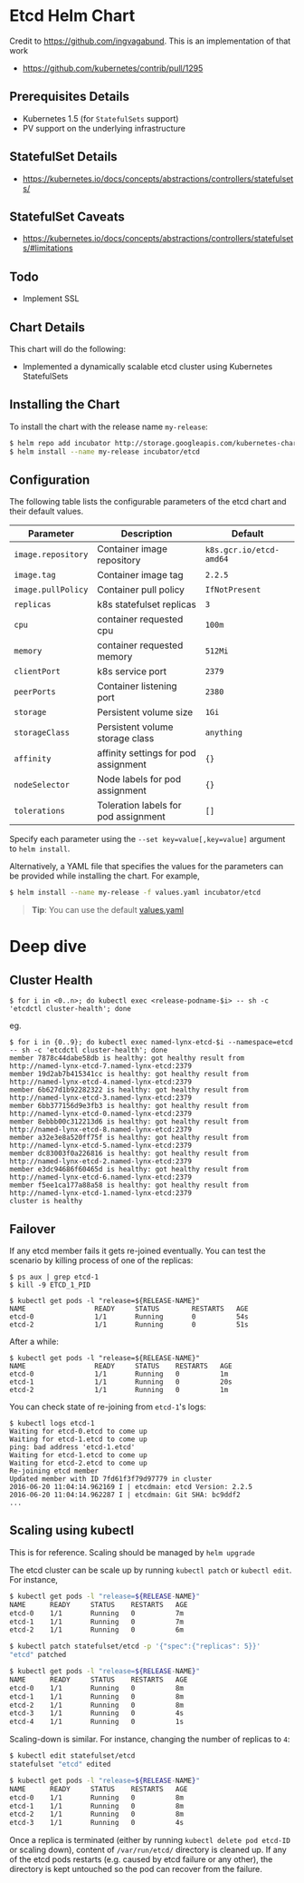 # Etcd Helm Chart

Credit to https://github.com/ingvagabund. This is an implementation of that work

* https://github.com/kubernetes/contrib/pull/1295

## Prerequisites Details
* Kubernetes 1.5 (for `StatefulSets` support)
* PV support on the underlying infrastructure

## StatefulSet Details
* https://kubernetes.io/docs/concepts/abstractions/controllers/statefulsets/

## StatefulSet Caveats
* https://kubernetes.io/docs/concepts/abstractions/controllers/statefulsets/#limitations

## Todo
* Implement SSL

## Chart Details
This chart will do the following:

* Implemented a dynamically scalable etcd cluster using Kubernetes StatefulSets

## Installing the Chart

To install the chart with the release name `my-release`:

```bash
$ helm repo add incubator http://storage.googleapis.com/kubernetes-charts-incubator
$ helm install --name my-release incubator/etcd
```

## Configuration

The following table lists the configurable parameters of the etcd chart and their default values.

| Parameter               | Description                          | Default                                            |
| ----------------------- | ------------------------------------ | -------------------------------------------------- |
| `image.repository`      | Container image repository           | `k8s.gcr.io/etcd-amd64`                            |
| `image.tag`             | Container image tag                  | `2.2.5`                                            |
| `image.pullPolicy`      | Container pull policy                | `IfNotPresent`                                     |
| `replicas`              | k8s statefulset replicas             | `3`                                                |
| `cpu`                   | container requested cpu              | `100m`                                             |
| `memory`                | container requested memory           | `512Mi`                                            |
| `clientPort`            | k8s service port                     | `2379`                                             |
| `peerPorts`             | Container listening port             | `2380`                                             |
| `storage`               | Persistent volume size               | `1Gi`                                              |
| `storageClass`          | Persistent volume storage class      | `anything`                                         |
| `affinity`              | affinity settings for pod assignment | `{}`                                               |
| `nodeSelector`          | Node labels for pod assignment       | `{}`                                               |
| `tolerations`           | Toleration labels for pod assignment | `[]`                                               |

Specify each parameter using the `--set key=value[,key=value]` argument to `helm install`.

Alternatively, a YAML file that specifies the values for the parameters can be provided while installing the chart. For example,

```bash
$ helm install --name my-release -f values.yaml incubator/etcd
```

> **Tip**: You can use the default [values.yaml](values.yaml)

# Deep dive

## Cluster Health

```
$ for i in <0..n>; do kubectl exec <release-podname-$i> -- sh -c 'etcdctl cluster-health'; done
```
eg.
```
$ for i in {0..9}; do kubectl exec named-lynx-etcd-$i --namespace=etcd -- sh -c 'etcdctl cluster-health'; done
member 7878c44dabe58db is healthy: got healthy result from http://named-lynx-etcd-7.named-lynx-etcd:2379
member 19d2ab7b415341cc is healthy: got healthy result from http://named-lynx-etcd-4.named-lynx-etcd:2379
member 6b627d1b92282322 is healthy: got healthy result from http://named-lynx-etcd-3.named-lynx-etcd:2379
member 6bb377156d9e3fb3 is healthy: got healthy result from http://named-lynx-etcd-0.named-lynx-etcd:2379
member 8ebbb00c312213d6 is healthy: got healthy result from http://named-lynx-etcd-8.named-lynx-etcd:2379
member a32e3e8a520ff75f is healthy: got healthy result from http://named-lynx-etcd-5.named-lynx-etcd:2379
member dc83003f0a226816 is healthy: got healthy result from http://named-lynx-etcd-2.named-lynx-etcd:2379
member e3dc94686f60465d is healthy: got healthy result from http://named-lynx-etcd-6.named-lynx-etcd:2379
member f5ee1ca177a88a58 is healthy: got healthy result from http://named-lynx-etcd-1.named-lynx-etcd:2379
cluster is healthy
```

## Failover

If any etcd member fails it gets re-joined eventually.
You can test the scenario by killing process of one of the replicas:

```shell
$ ps aux | grep etcd-1
$ kill -9 ETCD_1_PID
```

```shell
$ kubectl get pods -l "release=${RELEASE-NAME}"
NAME                 READY     STATUS        RESTARTS   AGE
etcd-0               1/1       Running       0          54s
etcd-2               1/1       Running       0          51s
```

After a while:

```shell
$ kubectl get pods -l "release=${RELEASE-NAME}"
NAME                 READY     STATUS    RESTARTS   AGE
etcd-0               1/1       Running   0          1m
etcd-1               1/1       Running   0          20s
etcd-2               1/1       Running   0          1m
```

You can check state of re-joining from ``etcd-1``'s logs:

```shell
$ kubectl logs etcd-1
Waiting for etcd-0.etcd to come up
Waiting for etcd-1.etcd to come up
ping: bad address 'etcd-1.etcd'
Waiting for etcd-1.etcd to come up
Waiting for etcd-2.etcd to come up
Re-joining etcd member
Updated member with ID 7fd61f3f79d97779 in cluster
2016-06-20 11:04:14.962169 I | etcdmain: etcd Version: 2.2.5
2016-06-20 11:04:14.962287 I | etcdmain: Git SHA: bc9ddf2
...
```

## Scaling using kubectl

This is for reference. Scaling should be managed by `helm upgrade`

The etcd cluster can be scale up by running ``kubectl patch`` or ``kubectl edit``. For instance,

```sh
$ kubectl get pods -l "release=${RELEASE-NAME}"
NAME      READY     STATUS    RESTARTS   AGE
etcd-0    1/1       Running   0          7m
etcd-1    1/1       Running   0          7m
etcd-2    1/1       Running   0          6m

$ kubectl patch statefulset/etcd -p '{"spec":{"replicas": 5}}'
"etcd" patched

$ kubectl get pods -l "release=${RELEASE-NAME}"
NAME      READY     STATUS    RESTARTS   AGE
etcd-0    1/1       Running   0          8m
etcd-1    1/1       Running   0          8m
etcd-2    1/1       Running   0          8m
etcd-3    1/1       Running   0          4s
etcd-4    1/1       Running   0          1s
```

Scaling-down is similar. For instance, changing the number of replicas to ``4``:

```sh
$ kubectl edit statefulset/etcd
statefulset "etcd" edited

$ kubectl get pods -l "release=${RELEASE-NAME}"
NAME      READY     STATUS    RESTARTS   AGE
etcd-0    1/1       Running   0          8m
etcd-1    1/1       Running   0          8m
etcd-2    1/1       Running   0          8m
etcd-3    1/1       Running   0          4s
```

Once a replica is terminated (either by running ``kubectl delete pod etcd-ID`` or scaling down),
content of ``/var/run/etcd/`` directory is cleaned up.
If any of the etcd pods restarts (e.g. caused by etcd failure or any other),
the directory is kept untouched so the pod can recover from the failure.
